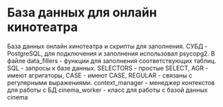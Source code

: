 # База данных для онлайн кинотеатра

База данных онлайн кинотеатра и скрипты для заполнения. СУБД - PostgreSQL, для подключения и заполнения использовал psycopg2.
В файле data_fillers - функции для заполнения соответствующих таблиц.
SQL - запросы к базе данных. SELECTORS - простые SELECT, AGR - имеют агригаторы, CASE - имеют CASE, REGULAR - связаны с регулярными выражениями.
context_manager - менеджер контекстов для работы с БД
cinema_worker - класс для работы с базой данных cinema
